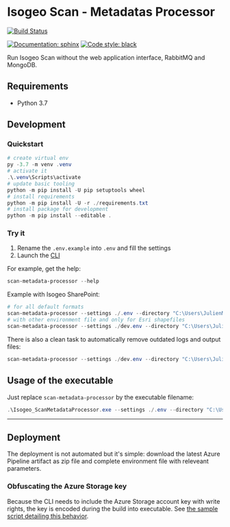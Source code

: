# Isogeo Scan - Metadatas Processor

[![Build Status](https://dev.azure.com/isogeo/Scan/_apis/build/status/isogeo.scan-metadata-processor?branchName=master)](https://dev.azure.com/isogeo/Scan/_build/latest?definitionId=54&branchName=master)

[![Documentation: sphinx](https://img.shields.io/badge/doc-sphinx--auto--generated-blue)](http://help.isogeo.com/scan/isogeo-scan-metadata-processor/index.html)
[![Code style: black](https://img.shields.io/badge/code%20style-black-000000.svg)](https://github.com/psf/black)

Run Isogeo Scan without the web application interface, RabbitMQ and MongoDB.

## Requirements

- Python 3.7

## Development

### Quickstart

```powershell
# create virtual env
py -3.7 -m venv .venv
# activate it
.\.venv\Scripts\activate
# update basic tooling
python -m pip install -U pip setuptools wheel
# install requirements
python -m pip install -U -r ./requirements.txt
# install package for development
python -m pip install --editable .
```

### Try it

1. Rename the `.env.example` into `.env` and fill the settings
2. Launch the [CLI](https://fr.wikipedia.org/wiki/Interface_en_ligne_de_commande)

For example, get the help:

```powershell
scan-metadata-processor --help
```

Example with Isogeo SharePoint:

```powershell
# for all default formats
scan-metadata-processor --settings ./.env --directory "C:\Users\JulienMOURA\ISOGEO\SIG - Documents\TESTS\SCAN_FME"
# with other environment file and only for Esri shapefiles
scan-metadata-processor --settings ./dev.env --directory "C:\Users\JulienMOURA\ISOGEO\SIG - Documents\TESTS\SCAN_FME" --formats shp
```

There is also a clean task to automatically remove outdated logs and output files:

```powershell
scan-metadata-processor --settings ./dev.env --directory "C:\Users\JulienMOURA\ISOGEO\SIG - Documents\TESTS\SCAN_FME" clean
```

## Usage of the executable

Just replace `scan-metadata-processor` by the executable filename:

```powershell
.\Isogeo_ScanMetadataProcessor.exe --settings ./.env --directory "C:\Users\JulienMOURA\ISOGEO\SIG - Documents\TESTS\SCAN_FME" --formats shp
```

----

## Deployment

The deployment is not automated but it's simple: download the latest Azure Pipeline artifact as zip file and complete environment file with releveant parameters.

### Obfuscating the Azure Storage key

Because the CLI needs to include the Azure Storage account key with write rights, the key is encoded during the build into executable. See [the sample script detailing this behavior](https://github.com/isogeo/scan-metadata-processor/blob/master/tests/dev/dev_encode_key.py).
